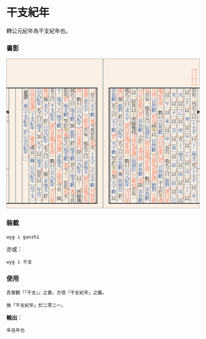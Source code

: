 # 干支紀年
轉公元紀年為干支紀年也。

### 書影

![書影](./screenshots/序.svg)

### 裝載

```shell
wyg i ganzhi
```

亦或：

```shell
wyg i 干支
```

### 使用

```wenyan
吾嘗觀「「干支」」之書。方悟「干支紀年」之義。

施「干支紀年」於二零二一。
```

**輸出**：

```
辛丑年也
```


